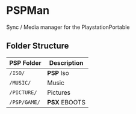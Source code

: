 # PSPMan
Sync / Media manager for the PlaystationPortable
## Folder Structure

|PSP Folder|Description|
|-|-|
|`/ISO/` | **PSP** Iso|
|`/MUSIC/` |Music|
|`/PICTURE/` | Pictures|
|`/PSP/GAME/`| **PSX** EBOOTS|